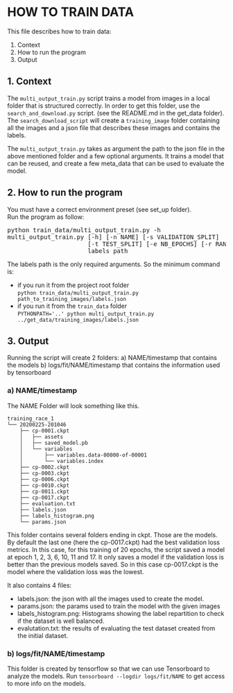 # HOW TO TRAIN DATA

This file describes how to train data:
1. Context
2. How to run the program
3. Output


## 1. Context 
The `multi_output_train.py` script trains a model from images in a local folder that is structured correctly.
In order to get this folder, use the `search_and_download.py` script. (see the README.md in the get_data folder). 
The `search_download_script` will create a `training_image` folder containing all the images and a json file that 
describes these images and contains the labels. 

The `multi_output_train.py` takes as argument the path to the json file in the above mentioned folder and a few optional arguments.
It trains a model that can be reused, and create a few meta_data that can be used to evaluate the model.


## 2. How to run the program
You must have a correct environment preset (see set_up folder).  
Run the program as follow:

<pre>
python train_data/multi_output_train.py -h
multi_output_train.py [-h] [-n NAME] [-s VALIDATION_SPLIT]
                      [-t TEST_SPLIT] [-e NB_EPOCHS] [-r RANDOM_SEED]
                      labels_path
</pre>

The labels path is the only required arguments. So the minimum command is:  
- if you run it from the project root folder  
```python train_data/multi_output_train.py path_to_training_images/labels.json```
- if you run it from the `train_data` folder  
```PYTHONPATH='..' python multi_output_train.py ../get_data/training_images/labels.json```


## 3. Output  
  
Running the script will create 2 folders: 
a) NAME/timestamp that contains the models
b) logs/fit/NAME/timestamp that contains the information used by tensorboard  
  
### a) NAME/timestamp  
The NAME Folder will look something like this.
```tree training_race_1
training_race_1
└── 20200225-201046
    ├── cp-0001.ckpt
    │   ├── assets
    │   ├── saved_model.pb
    │   └── variables
    │       ├── variables.data-00000-of-00001
    │       └── variables.index
    ├── cp-0002.ckpt
    ├── cp-0003.ckpt
    ├── cp-0006.ckpt
    ├── cp-0010.ckpt
    ├── cp-0011.ckpt
    ├── cp-0017.ckpt
    ├── evaluation.txt
    ├── labels.json
    ├── labels_histogram.png
    └── params.json
```  



This folder contains several folders ending in ckpt. Those are the models. By default the last one 
(here the cp-0017.ckpt) had the best validation loss metrics. 
In this case, for this training of 20 epochs, the script saved a model at epoch 1, 2, 3, 6, 10, 
11 and 17. It only saves a model if the validation loss is better than the previous models saved. So in this case 
cp-0017.ckpt is the model where the validation loss was the lowest.

It also contains 4 files:
- labels.json: the json with all the images used to create the model.
- params.json: the params used to train the model with the given images
- labels_histogram.png: Histograms showing the label repartition to check if the dataset is well balanced.
- evalutation.txt: the results of evaluating the test dataset created from the initial dataset.


### b) logs/fit/NAME/timestamp 
This folder is created by tensorflow so that we can use Tensorboard to analyze the models.
Run `tensorboard --logdir logs/fit/NAME` to get access to more info on the models.